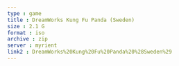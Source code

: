 ```yaml
---
type : game
title : DreamWorks Kung Fu Panda (Sweden)
size : 2.1 G
format : iso
archive : zip
server : myrient
link2 : DreamWorks%20Kung%20Fu%20Panda%20%28Sweden%29
---
```

